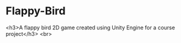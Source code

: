 # Flappy-Bird
&lt;h3>A flappy bird 2D game created using Unity Engine for a course project&lt;/h3> &lt;br>
